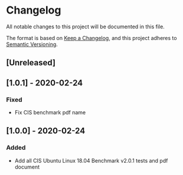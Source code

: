 # Changelog
All notable changes to this project will be documented in this file.

The format is based on [Keep a Changelog](https://keepachangelog.com/en/1.0.0/),
and this project adheres to [Semantic Versioning](https://semver.org/spec/v2.0.0.html).

## [Unreleased]

## [1.0.1] - 2020-02-24
### Fixed
- Fix CIS benchmark pdf name

## [1.0.0] - 2020-02-24
### Added
- Add all CIS Ubuntu Linux 18.04 Benchmark v2.0.1 tests and pdf document
